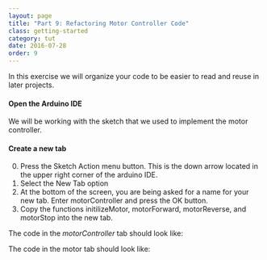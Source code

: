 ```yaml
---
layout: page
title: "Part 9: Refactoring Motor Controller Code"
class: getting-started
category: tut
date: 2016-07-28
order: 9
---
```


In this exercise we will organize your code to be easier to read and
reuse in later projects.

#### Open the Arduino IDE

We will be working with the sketch that we used to implement the
motor controller.

#### Create a new tab

0. Press the Sketch Action menu button. This is the down arrow located
in the upper right corner of the arduino IDE.
0. Select the New Tab option
0. At the bottom of the screen, you are being asked for a name for your
new tab. Enter motorController and press the OK button.
0. Copy the functions initilizeMotor, motorForward, motorReverse, and
   motorStop into the new tab.

The code in the *motorController* tab should look like:

<script src="https://gist.github.com/dennisburton/b576b8af157dd75cbb7375f0c44c1660.js"></script>

The code in the motor tab should look like:

<script src="https://gist.github.com/dennisburton/a2bd6a935b3d2d389dc164cefc22e793.js"></script>

